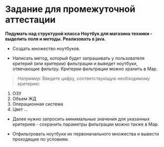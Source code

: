 # Задание для промежуточной аттестации

**Подумать над структурой класса Ноутбук для магазина техники - выделить поля и методы. Реализовать в java.**

* Создать множество ноутбуков.

* Написать метод, который будет запрашивать у пользователя критерий (или критерии) фильтрации и выведет ноутбуки, отвечающие фильтру. Критерии фильтрации можно хранить в Map.

> *Например:*
Введите цифру, соответствующую необходимому критерию:

1. ОЗУ
2. Объем ЖД
3. Операционная система
4. Цвет …

* Далее нужно запросить минимальные значения для указанных критериев - сохранить параметры фильтрации можно также в Map.

* Отфильтровать ноутбуки их первоначального множества и вывести проходящие по условиям.